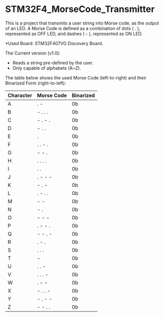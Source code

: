 # STM32F4_MorseCode_Transmitter

This is a project that transmits a user string into Morse code, as the output of an LED. A Morse Code is defined as a combination of dots ( . ), represented as OFF LED, and dashes ( - ), represented as ON LED. 

*Used Board: STM32F407VG Discovery Board.

The Current version (v1.0):
- Reads a string pre-defined by the user.
- Only capable of alphabets (A~Z).

The table below shows the used Morse Code (left-to-right) and their Binarized Form (right-to-left):

| Character | Morse Code | Binarized |
| --- | --- | --- |
| A | . - | 0b |
| B | - . . . | 0b |
| C | - . - . | 0b |
| D | - . . | 0b |
| E | . | 0b |
| F | . . - . | 0b |
| G | - - . | 0b |
| H | . . . . | 0b |
| I | . . | 0b |
| J | . - - - | 0b |
| K | - . - | 0b |
| L | . - . . | 0b |
| M | - - | 0b |
| N | - . | 0b |
| O | - - - | 0b |
| P | . - - . | 0b |
| Q | - - . - | 0b |
| R | . - . | 0b |
| S | . . . | 0b |
| T | - | 0b |
| U | . . - | 0b |
| V | . . . - | 0b |
| W | . - - | 0b |
| X | - . . - | 0b |
| Y | - . - - | 0b |
| Z | - - . . | 0b |
